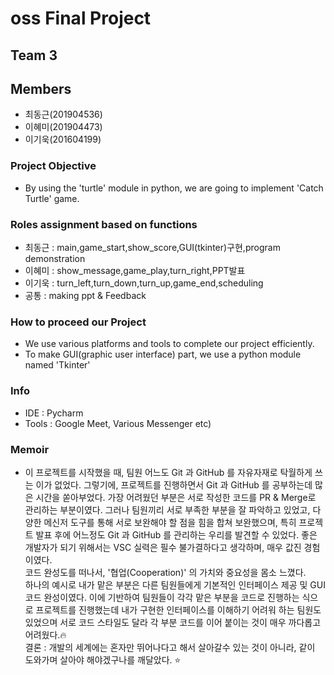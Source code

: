 # oss Final Project

## Team 3

## Members
- 최동근(201904536)
- 이혜미(201904473)
- 이기욱(201604199)

### Project Objective
- By using the 'turtle' module in python, we are going to implement 'Catch Turtle' game.

### Roles assignment based on functions
- 최동근 : main,game_start,show_score,GUI(tkinter)구현,program demonstration
- 이혜미 : show_message,game_play,turn_right,PPT발표
- 이기욱 : turn_left,turn_down,turn_up,game_end,scheduling
- 공통 : making ppt & Feedback

### How to proceed our Project
 - We use various platforms and tools to complete our project efficiently.
 - To make GUI(graphic user interface) part, we use a python module named 'Tkinter'


### Info
 - IDE : Pycharm
 - Tools : Google Meet, Various Messenger etc)
 
### Memoir

 - 이 프로젝트를 시작했을 때, 팀원 어느도 Git 과 GitHub 를 자유자재로 탁월하게 쓰는 이가 없었다. 그렇기에, 프로젝트를 진행하면서 Git 과 GitHub 를 공부하는데 많은 시간을 쏟아부었다.
 가장 어려웠던 부분은 서로 작성한 코드를 PR & Merge로 관리하는 부분이였다. 그러나 팀원끼리 서로 부족한 부분을 잘 파악하고 있었고, 다양한 메신저 도구를 통해 서로 보완해야 할 점을 힘을 합쳐
 보완했으며, 특히 프로젝트 발표 후에 어느정도 Git 과 GitHub 를 관리하는 우리를 발견할 수 있었다. 좋은 개발자가 되기 위해서는 VSC 실력은 필수 불가결하다고 생각하며, 매우 값진 경험이였다.
 <br>코드 완성도를 떠나서, '협업(Cooperation)' 의 가치와 중요성을 몸소 느꼈다. <br>
 하나의 예시로 내가 맡은 부분은 다른 팀원들에게 기본적인 인터페이스 제공 및 GUI 코드 완성이였다. 이에 기반하여 팀원들이 각각 맡은 부분을 코드로 진행하는 식으로 프로젝트를 진행했는데 내가 구현한 인터페이스를 이해하기 어려워 하는 팀원도 있었으며 서로 코드 스타일도 달라 각 부분 코드를 이어 붙이는 것이 매우 까다롭고 어려웠다.🔥 <br>
 결론 : 개발의 세계에는 혼자만 뛰어나다고 해서 살아갈수 있는 것이 아니라, 같이 도와가며 살아야 해야겠구나를 깨달았다. ⭐️
